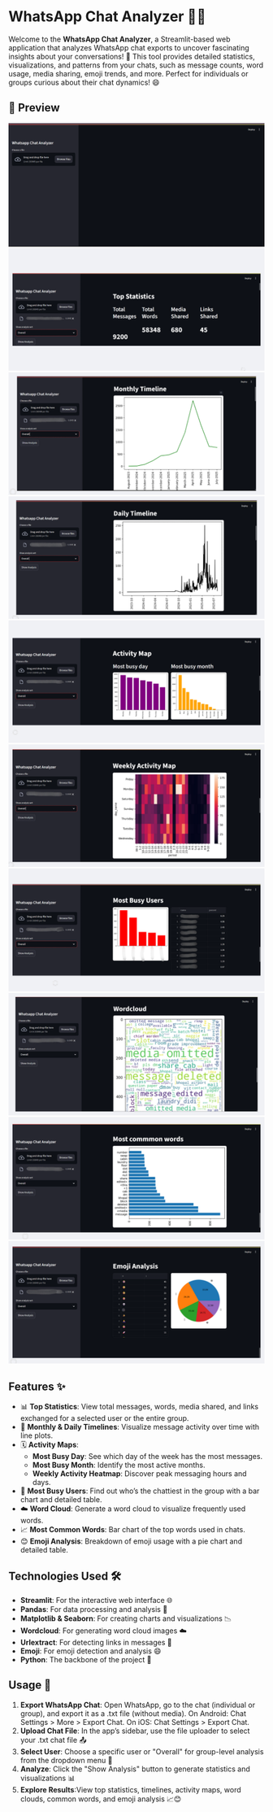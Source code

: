 # WhatsApp Chat Analyzer 📱💬

Welcome to the **WhatsApp Chat Analyzer**, a Streamlit-based web application that analyzes WhatsApp chat exports to uncover fascinating insights about your conversations! 🚀 This tool provides detailed statistics, visualizations, and patterns from your chats, such as message counts, word usage, media sharing, emoji trends, and more. Perfect for individuals or groups curious about their chat dynamics! 😄

## 📸 Preview

![Whatsapp Chat Analyzer](https://github.com/pri-ya-singh/Whatsapp-Chat-Analyzer/blob/main/Previews/preview-1.png)
![Whatsapp Chat Analyzer](https://github.com/pri-ya-singh/Whatsapp-Chat-Analyzer/blob/main/Previews/preview-2.png)
![Whatsapp Chat Analyzer](https://github.com/pri-ya-singh/Whatsapp-Chat-Analyzer/blob/main/Previews/preview-3.png)
![Whatsapp Chat Analyzer](https://github.com/pri-ya-singh/Whatsapp-Chat-Analyzer/blob/main/Previews/preview-4.png)
![Whatsapp Chat Analyzer](https://github.com/pri-ya-singh/Whatsapp-Chat-Analyzer/blob/main/Previews/preview-5.png)
![Whatsapp Chat Analyzer](https://github.com/pri-ya-singh/Whatsapp-Chat-Analyzer/blob/main/Previews/preview-6.png)
![Whatsapp Chat Analyzer](https://github.com/pri-ya-singh/Whatsapp-Chat-Analyzer/blob/main/Previews/preview-7.png)
![Whatsapp Chat Analyzer](https://github.com/pri-ya-singh/Whatsapp-Chat-Analyzer/blob/main/Previews/preview-8.png)
![Whatsapp Chat Analyzer](https://github.com/pri-ya-singh/Whatsapp-Chat-Analyzer/blob/main/Previews/preview-9.png)
![Whatsapp Chat Analyzer](https://github.com/pri-ya-singh/Whatsapp-Chat-Analyzer/blob/main/Previews/preview-10.png)

## Features ✨

- 📊 **Top Statistics**: View total messages, words, media shared, and links exchanged for a selected user or the entire group.
- 📅 **Monthly & Daily Timelines**: Visualize message activity over time with line plots.
- 🗓️ **Activity Maps**:
  - **Most Busy Day**: See which day of the week has the most messages.
  - **Most Busy Month**: Identify the most active months.
  - **Weekly Activity Heatmap**: Discover peak messaging hours and days.
- 👥 **Most Busy Users**: Find out who’s the chattiest in the group with a bar chart and detailed table.
- ☁️ **Word Cloud**: Generate a word cloud to visualize frequently used words.
- 📈 **Most Common Words**: Bar chart of the top words used in chats.
- 😊 **Emoji Analysis**: Breakdown of emoji usage with a pie chart and detailed table.

## Technologies Used 🛠️

- **Streamlit**: For the interactive web interface 🌐
- **Pandas**: For data processing and analysis 🐼
- **Matplotlib & Seaborn**: For creating charts and visualizations 📉
- **Wordcloud**: For generating word cloud images ☁️
- **Urlextract**: For detecting links in messages 🔗
- **Emoji**: For emoji detection and analysis 😄
- **Python**: The backbone of the project 🐍

## Usage 📖

1. **Export WhatsApp Chat**: Open WhatsApp, go to the chat (individual or group), and export it as a .txt file (without media). On Android: Chat Settings > More > Export Chat. On iOS: Chat Settings > Export Chat.
2. **Upload Chat File**: In the app’s sidebar, use the file uploader to select your .txt chat file 📤
3. **Select User**: Choose a specific user or "Overall" for group-level analysis from the dropdown menu 👤
4. **Analyze**: Click the "Show Analysis" button to generate statistics and visualizations 📊
5. **Explore Results**:View top statistics, timelines, activity maps, word clouds, common words, and emoji analysis 📈😊

